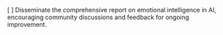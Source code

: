 [ ] Disseminate the comprehensive report on emotional intelligence in AI, encouraging community discussions and feedback for ongoing improvement.